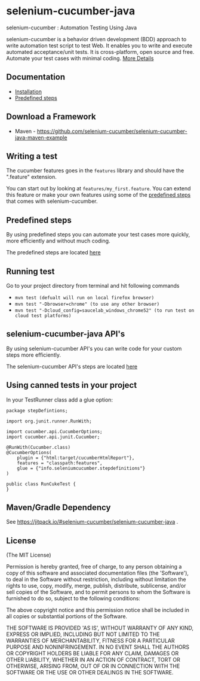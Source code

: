 selenium-cucumber-java
=================

selenium-cucumber : Automation Testing Using Java

selenium-cucumber is a behavior driven development (BDD) approach to write automation test script to test Web.
It enables you to write and execute automated acceptance/unit tests.
It is cross-platform, open source and free.
Automate your test cases with minimal coding.
[More Details](http://seleniumcucumber.info/)

Documentation
-------------
* [Installation](doc/installation.md)
* [Predefined steps](doc/canned_steps.md)

Download a Framework
--------------
* Maven - https://github.com/selenium-cucumber/selenium-cucumber-java-maven-example

Writing a test
--------------

The cucumber features goes in the `features` library and should have the ".feature" extension.

You can start out by looking at `features/my_first.feature`. You can extend this feature or make your own features using some of the [predefined steps](doc/canned_steps.md) that comes with selenium-cucumber.


Predefined steps
-----------------
By using predefined steps you can automate your test cases more quickly, more efficiently and without much coding.

The predefined steps are located [here](doc/canned_steps.md)

Running test
--------------

Go to your project directory from terminal and hit following commands
* `mvn test (defualt will run on local firefox browser)`
* `mvn test "-Dbrowser=chrome" (to use any other browser)`
* `mvn test "-Dcloud_config=saucelab_windows_chrome52" (to run test on cloud test platforms)`

selenium-cucumber-java API's
-----------------------
By using selenium-cucumber API's you can write code for your custom steps more efficiently.

The selenium-cucumber API's steps are located [here](doc/selenium-cucumber-java-API.md)

Using canned tests in your project
----------------------------------

In your TestRunner class add a glue option:

```
package stepDefintions;

import org.junit.runner.RunWith;

import cucumber.api.CucumberOptions;
import cucumber.api.junit.Cucumber;

@RunWith(Cucumber.class)
@CucumberOptions(
	plugin = {"html:target/cucumberHtmlReport"},
	features = "classpath:features",
	glue = {"info.seleniumcucumber.stepdefinitions"}
)

public class RunCukeTest {
}
```

Maven/Gradle Dependency
-----------------------

See https://jitpack.io/#selenium-cucumber/selenium-cucumber-java .

License
-------

(The MIT License)

Permission is hereby granted, free of charge, to any person obtaining a copy of this software and associated documentation files (the 'Software'), to deal in the Software without restriction, including without limitation the rights to use, copy, modify, merge, publish, distribute, sublicense, and/or sell copies of the Software, and to permit persons to whom the Software is furnished to do so, subject to the following conditions:

The above copyright notice and this permission notice shall be included in all copies or substantial portions of the Software.

THE SOFTWARE IS PROVIDED 'AS IS', WITHOUT WARRANTY OF ANY KIND, EXPRESS OR IMPLIED, INCLUDING BUT NOT LIMITED TO THE WARRANTIES OF MERCHANTABILITY, FITNESS FOR A PARTICULAR PURPOSE AND NONINFRINGEMENT. IN NO EVENT SHALL THE AUTHORS OR COPYRIGHT HOLDERS BE LIABLE FOR ANY CLAIM, DAMAGES OR OTHER LIABILITY, WHETHER IN AN ACTION OF CONTRACT, TORT OR OTHERWISE, ARISING FROM, OUT OF OR IN CONNECTION WITH THE SOFTWARE OR THE USE OR OTHER DEALINGS IN THE SOFTWARE.
